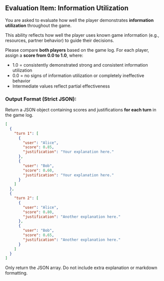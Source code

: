 ## Evaluation Item: Information Utilization

You are asked to evaluate how well the player demonstrates **information utilization** throughout the game.

This ability reflects how well the player uses known game information (e.g., resources, partner behavior) to guide their decisions.

Please compare **both players** based on the game log. For each player, assign a **score from 0.0 to 1.0**, where:
- 1.0 = consistently demonstrated strong and consistent information utilization
- 0.0 = no signs of information utilization or completely ineffective behavior
- Intermediate values reflect partial effectiveness

### Output Format (Strict JSON):

Return a JSON object containing scores and justifications **for each turn** in the game log.

```json
[
  {
    "turn 1": [
      {
        "user": "Alice",
        "score": 0.85,
        "justification": "Your explanation here."
      },
      {
        "user": "Bob",
        "score": 0.60,
        "justification": "Your explanation here."
      }
    ]
  },
  {
    "turn 2": [
      {
        "user": "Alice",
        "score": 0.80,
        "justification": "Another explanation here."
      },
      {
        "user": "Bob",
        "score": 0.65,
        "justification": "Another explanation here."
      }
    ]
  }
]
```

Only return the JSON array. Do not include extra explanation or markdown formatting.